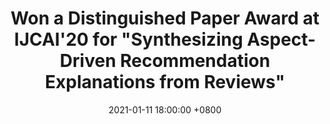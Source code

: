 ---
title: Won a Distinguished Paper Award at IJCAI'20 for "Synthesizing Aspect-Driven Recommendation Explanations from Reviews"
date: 2021-01-11 18:00:00 +0800
highlight: true
---